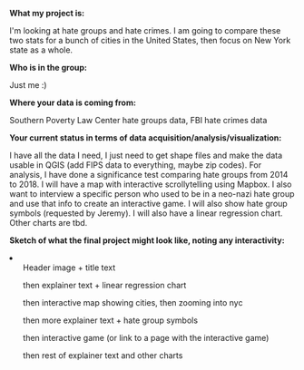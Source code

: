 <b>What my project is:</b>

I'm looking at hate groups and hate crimes. I am going to compare these two stats for a bunch of cities in the United States, then focus on New York state as a whole.


<b>Who is in the group:</b>

Just me :) 


<b>Where your data is coming from:</b>

Southern Poverty Law Center hate groups data, FBI hate crimes data


<b>Your current status in terms of data acquisition/analysis/visualization:</b>

I have all the data I need, I just need to get shape files and make the data usable in QGIS (add FIPS data to everything, maybe zip codes). For analysis, I have done a significance test comparing hate groups from 2014 to 2018. I will have a map with interactive scrollytelling using Mapbox. I also want to interview a specific person who used to be in a neo-nazi hate group and use that info to create an interactive game. I will also show hate group symbols (requested by Jeremy). I will also have a linear regression chart. Other charts are tbd. 


<b>Sketch of what the final project might look like, noting any interactivity:</b>

<li>
<ul>Header image + title text</ul>
<ul>then explainer text + linear regression chart</ul>
<ul>then interactive map showing cities, then zooming into nyc</ul>
<ul>then more explainer text + hate group symbols</ul>
<ul>then interactive game (or link to a page with the interactive game)</ul>
<ul>then rest of explainer text and other charts</ul>
</li>
